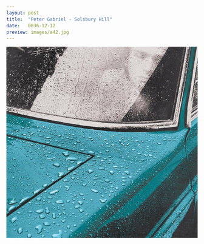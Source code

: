 ```yaml
---
layout: post
title:  "Peter Gabriel - Solsbury Hill"
date:   0036-12-12
preview: images/a42.jpg
---
```


![Peter Gabriel - Peter Gabriel](/images/a42.jpg)
